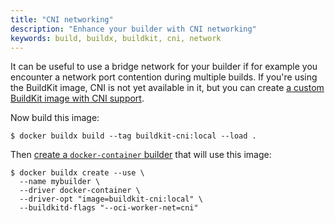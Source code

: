 ```yaml
---
title: "CNI networking"
description: "Enhance your builder with CNI networking"
keywords: build, buildx, buildkit, cni, network
---
```


It can be useful to use a bridge network for your builder if for example you
encounter a network port contention during multiple builds. If you're using
the BuildKit image, CNI is not yet available in it, but you can create
[a custom BuildKit image with CNI support](https://github.com/moby/buildkit/blob/master/docs/cni-networking.md).

Now build this image:

```console
$ docker buildx build --tag buildkit-cni:local --load .
```

Then [create a `docker-container` builder](https://docs.docker.com/engine/reference/commandline/buildx_create/) that
will use this image:

```console
$ docker buildx create --use \
  --name mybuilder \
  --driver docker-container \
  --driver-opt "image=buildkit-cni:local" \
  --buildkitd-flags "--oci-worker-net=cni"
```
